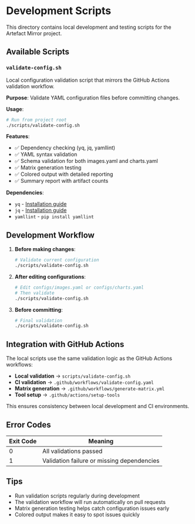 # Development Scripts

This directory contains local development and testing scripts for the Artefact Mirror project.

## Available Scripts

### `validate-config.sh`

Local configuration validation script that mirrors the GitHub Actions validation workflow.

**Purpose**: Validate YAML configuration files before committing changes.

**Usage**:
```bash
# Run from project root
./scripts/validate-config.sh
```

**Features**:
- ✅ Dependency checking (yq, jq, yamllint)
- ✅ YAML syntax validation
- ✅ Schema validation for both images.yaml and charts.yaml
- ✅ Matrix generation testing
- ✅ Colored output with detailed reporting
- ✅ Summary report with artifact counts

**Dependencies**:
- `yq` - [Installation guide](https://github.com/mikefarah/yq#install)
- `jq` - [Installation guide](https://stedolan.github.io/jq/download/)
- `yamllint` - `pip install yamllint`

## Development Workflow

1. **Before making changes**:
   ```bash
   # Validate current configuration
   ./scripts/validate-config.sh
   ```

2. **After editing configurations**:
   ```bash
   # Edit configs/images.yaml or configs/charts.yaml
   # Then validate
   ./scripts/validate-config.sh
   ```

3. **Before committing**:
   ```bash
   # Final validation
   ./scripts/validate-config.sh
   ```

## Integration with GitHub Actions

The local scripts use the same validation logic as the GitHub Actions workflows:

- **Local validation** → `scripts/validate-config.sh`
- **CI validation** → `.github/workflows/validate-config.yaml`
- **Matrix generation** → `.github/workflows/generate-matrix.yml`
- **Tool setup** → `.github/actions/setup-tools`

This ensures consistency between local development and CI environments.

## Error Codes

| Exit Code | Meaning |
|-----------|---------|
| 0 | All validations passed |
| 1 | Validation failure or missing dependencies |

## Tips

- Run validation scripts regularly during development
- The validation workflow will run automatically on pull requests
- Matrix generation testing helps catch configuration issues early
- Colored output makes it easy to spot issues quickly 